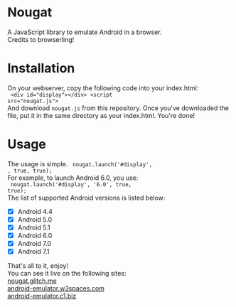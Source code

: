 # Nougat
A JavaScript library to emulate Android in a browser. <br>
Credits to browserling! <br>
# Installation
On your webserver, copy the following code into your index.html: <br>
<code>
&lt;div id="display">&lt;/div>
&lt;script src="nougat.js"></script>
</code><br>
And download <code>nougat.js</code> from this repository. Once you've downloaded the file, put it in the same directory as your index.html. You're done!
# Usage
The usage is simple.
<code>
nougat.launch('#display', <android version>, true, true);
</code><br>
For example, to launch Android 6.0, you use: <br>
<code>
nougat.launch('#display', '6.0', true, true);
</code><br>
The list of supported Android versions is listed below: <br>
- [x] Android 4.4
- [x] Android 5.0
- [x] Android 5.1
- [x] Android 6.0
- [x] Android 7.0
- [x] Android 7.1<br>

That's all to it, enjoy! <br>
You can see it live on the following sites: <br>
[nougat.glitch.me](https://nougat.glitch.me/)<br>
[android-emulator.w3spaces.com](https://android-emulator.w3spaces.com/)<br>
[android-emulator.c1.biz](https://android-emulator.c1.biz/)<br>
